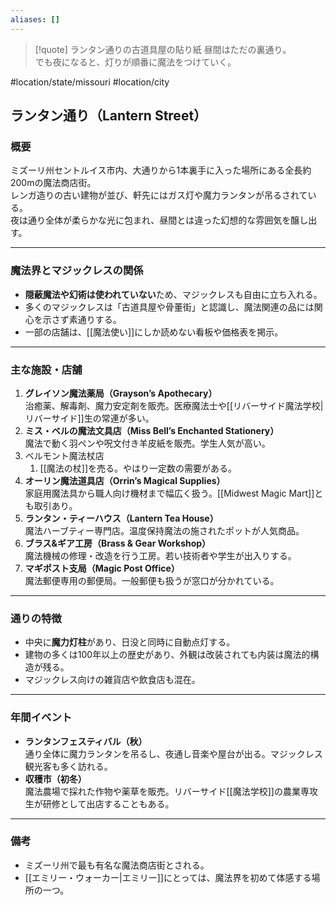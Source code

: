 ```yaml
---
aliases: []
---
```

> [!quote] ランタン通りの古道具屋の貼り紙
> 昼間はただの裏通り。  
> でも夜になると、灯りが順番に魔法をつけていく。


#location/state/missouri #location/city 
## ランタン通り（Lantern Street）

### 概要
ミズーリ州セントルイス市内、大通りから1本裏手に入った場所にある全長約200mの魔法商店街。  
レンガ造りの古い建物が並び、軒先にはガス灯や魔力ランタンが吊るされている。  
夜は通り全体が柔らかな光に包まれ、昼間とは違った幻想的な雰囲気を醸し出す。

---

### 魔法界とマジックレスの関係
- **隠蔽魔法や幻術は使われていない**ため、マジックレスも自由に立ち入れる。
- 多くのマジックレスは「古道具屋や骨董街」と認識し、魔法関連の品には関心を示さず素通りする。
- 一部の店舗は、[[魔法使い]]にしか読めない看板や価格表を掲示。

---

### 主な施設・店舗
1. **グレイソン魔法薬局（Grayson’s Apothecary）**  
   治癒薬、解毒剤、魔力安定剤を販売。医療魔法士や[[リバーサイド魔法学校|リバーサイド]]生の常連が多い。
2. **ミス・ベルの魔法文具店（Miss Bell’s Enchanted Stationery）**  
   魔法で動く羽ペンや呪文付き羊皮紙を販売。学生人気が高い。
3. ベルモント魔法杖店
	1. [[魔法の杖]]を売る。やはり一定数の需要がある。
4. **オーリン魔法道具店（Orrin’s Magical Supplies）**  
   家庭用魔法具から職人向け機材まで幅広く扱う。[[Midwest Magic Mart]]とも取引あり。
5. **ランタン・ティーハウス（Lantern Tea House）**  
   魔法ハーブティー専門店。温度保持魔法の施されたポットが人気商品。
6. **ブラス&ギア工房（Brass & Gear Workshop）**  
   魔法機械の修理・改造を行う工房。若い技術者や学生が出入りする。
7. **マギポスト支局（Magic Post Office）**  
   魔法郵便専用の郵便局。一般郵便も扱うが窓口が分かれている。

---

### 通りの特徴
- 中央に**魔力灯柱**があり、日没と同時に自動点灯する。
- 建物の多くは100年以上の歴史があり、外観は改装されても内装は魔法的構造が残る。
- マジックレス向けの雑貨店や飲食店も混在。

---

### 年間イベント
- **ランタンフェスティバル（秋）**  
  通り全体に魔力ランタンを吊るし、夜通し音楽や屋台が出る。マジックレス観光客も多く訪れる。
- **収穫市（初冬）**  
  魔法農場で採れた作物や薬草を販売。リバーサイド[[魔法学校]]の農業専攻生が研修として出店することもある。

---

### 備考
- ミズーリ州で最も有名な魔法商店街とされる。
- [[エミリー・ウォーカー|エミリー]]にとっては、魔法界を初めて体感する場所の一つ。
